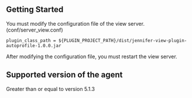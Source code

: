 ## Getting Started

You must modify the configuration file of the view server. (conf/server_view.conf)
```
plugin_class_path = ${PLUGIN_PROJECT_PATH}/dist/jennifer-view-plugin-autoprofile-1.0.0.jar
```

After modifying the configuration file, you must restart the view server.

## Supported version of the agent

Greater than or equal to version 5.1.3
